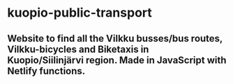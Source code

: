 # kuopio-public-transport

## Website to find all the Vilkku busses/bus routes, Vilkku-bicycles and Biketaxis in Kuopio/Siilinjärvi region. Made in JavaScript with Netlify functions.
